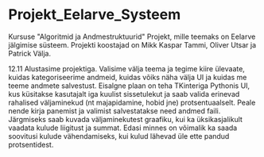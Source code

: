 # Projekt_Eelarve_Systeem
Kursuse "Algoritmid ja Andmestruktuurid" Projekt, mille teemaks on Eelarve jälgimise süsteem.
Projekti koostajad on Mikk Kaspar Tammi, Oliver Utsar ja Patrick Välja.

12.11 
  Alustasime projektiga. Valisime välja teema ja tegime kiire ülevaate, kuidas kategoriseerime andmeid, kuidas võiks näha välja   UI ja kuidas me teeme andmete salvestust. Eisalgne plaan on teha TKinteriga Pythonis UI, kus küsitakse kasutajalt iga           kuulist sissetulekut ja saab valida erinevad rahalised väljaminekud (nt majapidamine, hobid jne) protsentuaalselt. Peale        nende kirja panemist ja valimist salvestatakse need andmed faili. Järgmiseks saab kuvada väljaminekutest graafiku, kui ka       üksikasjalikult vaadata kulude liigitust ja summat. Edasi minnes on võimalik ka saada soovitusi kulude vähendamiseks,           kui kulud lähevad üle ette pandud protsentidest. 
